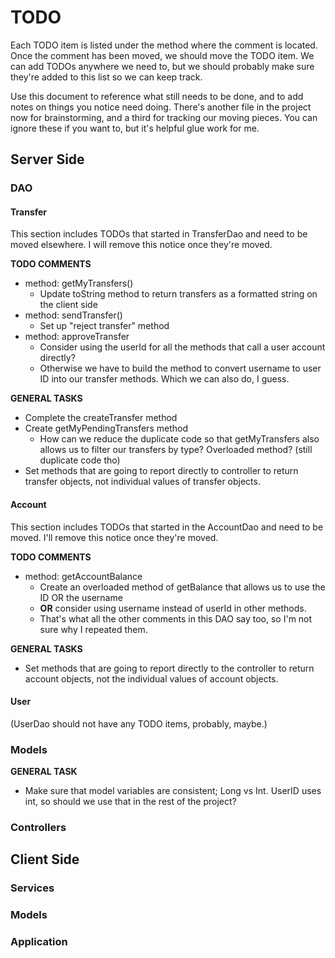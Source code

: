 # TODO
 Each TODO item is listed under the method where the comment is located. Once the comment has been moved, we should move the TODO item.
 We can add TODOs anywhere we need to, but we should probably make sure they're added to this list so we can keep track.

Use this document to reference what still needs to be done, and to add notes on things you notice need doing. There's another file in the project now for brainstorming, and a third for tracking our moving pieces. You can ignore these if you want to, but it's helpful glue work for me. 
## Server Side
### DAO
#### Transfer
This section includes TODOs that started in TransferDao and need to be moved elsewhere.
I will remove this notice once they're moved.

**TODO COMMENTS**
* method: getMyTransfers()
    * Update toString method to return transfers as a formatted string on the client side
* method: sendTransfer()
    * Set up "reject transfer" method
* method: approveTransfer
    * Consider using the userId for all the methods that call a user account directly?
    * Otherwise we have to build the method to convert username to user ID into our transfer methods. Which we can also do, I guess.

**GENERAL TASKS**
* Complete the createTransfer method
* Create getMyPendingTransfers method
    * How can we reduce the duplicate code so that getMyTransfers also allows us to filter our transfers by type? Overloaded method? (still duplicate code tho) 
* Set methods that are going to report directly to controller to return transfer objects, not individual values of transfer objects.

#### Account
This section includes TODOs that started in the AccountDao and need to be moved. 
I'll remove this notice once they're moved.


**TODO COMMENTS**
* method: getAccountBalance
    * Create an overloaded method of getBalance that allows us to use the ID OR the username
    * **OR** consider using username instead of userId in other methods.
    * That's what all the other comments in this DAO say too, so I'm not sure why I repeated them.

**GENERAL TASKS**
* Set methods that are going to report directly to the controller to return account objects, not the individual values of account objects.

#### User
(UserDao should not have any TODO items, probably, maybe.)


### Models

**GENERAL TASK**
* Make sure that model variables are consistent; Long vs Int. UserID uses int, so should we use that in the rest of the project? 

### Controllers

## Client Side

### Services

### Models

### Application
